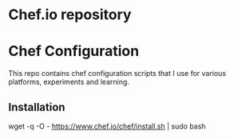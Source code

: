 Chef.io repository
==================

# Chef Configuration
This repo contains chef configuration scripts that I use for various platforms, experiments and learning.

## Installation

  wget -q -O - https://www.chef.io/chef/install.sh | sudo bash


